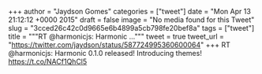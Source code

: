 
+++
author = "Jaydson Gomes"
categories = ["tweet"]
date = "Mon Apr 13 21:12:12 +0000 2015"
draft = false
image = "No media found for this Tweet"
slug = "3cced26c42c0d9665e6b4899a5cb798fe20bef8a"
tags = ["tweet"]
title = """RT @harmonicjs: Harmonic ..."""
tweet = true
tweet_url = "https://twitter.com/jaydson/status/587724995360600064"
+++
RT @harmonicjs: Harmonic 0.1.0 released! Introducing themes! https://t.co/NACf1QhCl5
